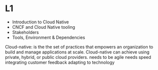# L1

- Introduction to Cloud Native
- CNCF and Cloud Native tooling
- Stakeholders
- Tools, Environment & Dependencies

Cloud-native: is the the set of practices that empowers an organization to build and manage applications at scale. 
Cloud-native can achieve using private, hybrid, or public cloud providers. 
needs to be agile 
needs speed
integrating customer feedback
adapting to technology


